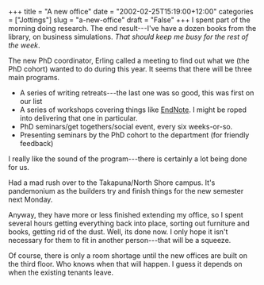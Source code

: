 +++
title = "A new office"
date = "2002-02-25T15:19:00+12:00"
categories = ["Jottings"]
slug = "a-new-office"
draft = "False"
+++
I spent part of the morning doing research. The end result---I've have
a dozen books from the library, on business simulations. _That
should keep me busy for the rest of the week_.

The new PhD coordinator, Erling called a meeting to find out what we
(the PhD cohort) wanted to do during this year. It seems that there
will be three main programs.

- A series of writing retreats---the last one was so good, this was
 first on our list
- A series of workshops covering things like
 [EndNote](https://www.isiresearchsoft.com/). I might be roped into
 delivering that one in particular.
- PhD seminars/get togethers/social event, every six weeks-or-so.
- Presenting seminars by the PhD cohort to the department (for
 friendly feedback)

I really like the sound of the program---there is certainly a lot
being done for us.

Had a mad rush over to the Takapuna/North Shore campus. It's
pandemonium as the builders try and finish things for the new
semester next Monday.

Anyway, they have more or less finished extending my office, so I
spent several hours getting everything back into place, sorting out
furniture and books, getting rid of the dust. Well, its done now. I
only hope it isn't necessary for them to fit in another person---that
will be a squeeze.

Of course, there is only a room shortage until the new offices are
built on the third floor. Who knows when that will happen. I guess it
depends on when the existing tenants leave.
